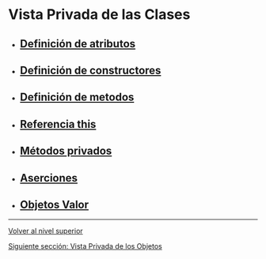 # Vista Privada de las Clases

- ## [Definición de atributos](u1attributeDefinition/README.md)
- ## [Definición de constructores](u2constructorDefinition/README.md)
- ## [Definición de metodos](u3Definicióndemetodos/README.md)
- ## [Referencia this](u4thisReference/README.md)
- ## [Métodos privados](u5privateMethods/README.md)
- ## [Aserciones](u6assertions/README.md)
- ## [Objetos Valor](u7valueObjects/README.md)


---

[Volver al nivel superior](../README.md)

[Siguiente sección: Vista Privada de los Objetos](../u4privateViewOfObjects/README.md)
